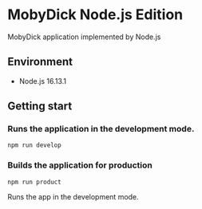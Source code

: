 # MobyDick Node.js Edition

MobyDick application implemented by Node.js

## Environment

- Node.js 16.13.1

## Getting start

### Runs the application in the development mode.

```
npm run develop
```

### Builds the application for production

```
npm run product
```

Runs the app in the development mode.
